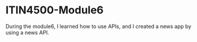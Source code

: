 # ITIN4500-Module6
During the module6, I learned how to use APIs, and I created a news app by using a news API.
